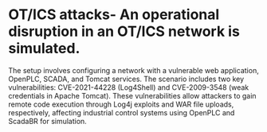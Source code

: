 # OT/ICS attacks- An operational disruption in an OT/ICS network is simulated. 

The setup involves configuring a network with a vulnerable web application, OpenPLC, SCADA, and Tomcat services. The scenario includes two key vulnerabilities: CVE-2021-44228 (Log4Shell) and CVE-2009-3548 (weak credentials in Apache Tomcat). These vulnerabilities allow attackers to gain remote code execution through Log4j exploits and WAR file uploads, respectively, affecting industrial control systems using OpenPLC and ScadaBR for simulation.
